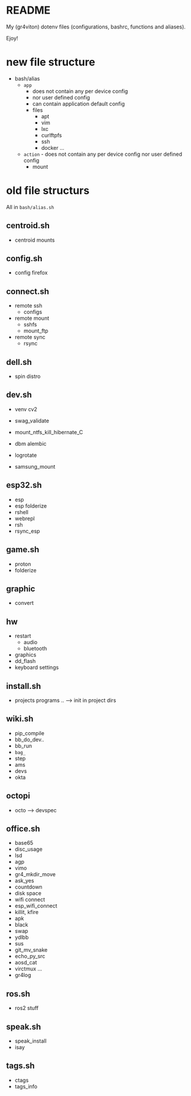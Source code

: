 # README

My (gr4viton) dotenv files (configurations, bashrc, functions and aliases).

Ejoy!

# new file structure
- bash/alias
  - `app`
    - does not contain any per device config
    - nor user defined config
    - can contain application default config
    - files
        - apt
        - vim
        - lxc
        - curlftpfs
        - ssh
        - docker
        ...
  - `action` - does not contain any per device config nor user defined config
    - mount


# old file structurs

All in `bash/alias.sh`

## centroid.sh
- centroid mounts

## config.sh
- config firefox

## connect.sh
- remote ssh
  - configs
- remote mount
  - sshfs
  - mount_ftp
- remote sync
  - rsync

## dell.sh
- spin distro

## dev.sh
- venv cv2
- swag_validate

- mount_ntfs_kill_hibernate_C
- dbm alembic
- logrotate
- samsung_mount

## esp32.sh
- esp
- esp folderize
- rshell
- webrepl
- rsh
- rsync_esp

## game.sh
- proton
- folderize

## graphic
- convert

## hw
- restart
  - audio
  - bluetooth
- graphics
- dd_flash
- keyboard settings

## install.sh
- projects programs ..
--> init in project dirs

## wiki.sh

- pip_compile
- bb_do_dev..
- bb_run
- `bag_`
- step
- ams
- devs
- okta

## octopi
- octo
 --> devspec

## office.sh
- base65
- disc_usage
- lsd
- agp
- vimo
- gr4_mkdir_move
- ask_yes
- countdown
- disk space
- wifi connect
- esp_wifi_connect
- killit, kfire
- apk
- black
- swap
- ydlbb
- sus
- git_mv_snake
- echo_py_src
- aosd_cat
- virctmux ...
- gr4log

## ros.sh
- ros2 stuff

## speak.sh
- speak_install
- isay

## tags.sh
- ctags
- tags_info
